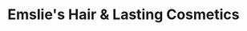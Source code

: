 ---
title: "Emslie's Hair & Lasting Cosmetics"
url: /lancaster/emslies-hair-und-lasting-cosmetics/
shop: Friseur
---
